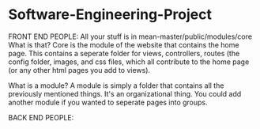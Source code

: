 Software-Engineering-Project
============================

FRONT END PEOPLE:
All your stuff is in mean-master/public/modules/core
What is that?
  Core is the module of the website that contains the home page. This contains a seperate folder for views, controllers, routes (the config folder, images, and css files, which all contribute to the home page (or any other html pages you add to views).
  
  What is a module?
    A module is simply a folder that contains all the previously mentioned things. It's an organizational thing. You could add another module if you wanted to seperate pages into groups.
  
  BACK END PEOPLE:
